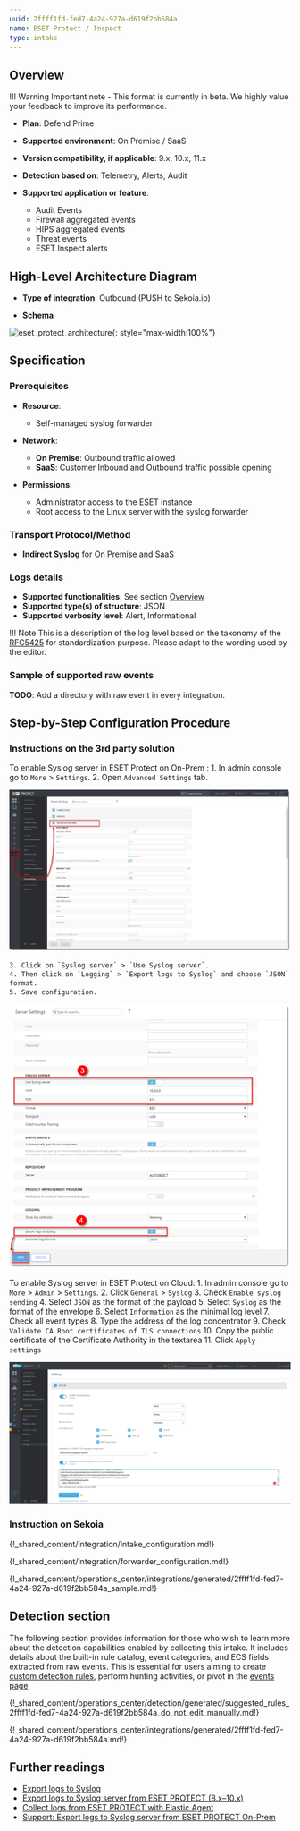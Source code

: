 ```yaml
---
uuid: 2ffff1fd-fed7-4a24-927a-d619f2bb584a
name: ESET Protect / Inspect
type: intake
---
```


## Overview

!!! Warning
    Important note - This format is currently in beta. We highly value your feedback to improve its performance.

- **Plan**: Defend Prime
- **Supported environment**: On Premise / SaaS
- **Version compatibility, if applicable**: 9.x, 10.x, 11.x

- **Detection based on**: Telemetry, Alerts, Audit
- **Supported application or feature**:
    - Audit Events
    - Firewall aggregated events
    - HIPS aggregated events
    - Threat events
    - ESET Inspect alerts

## High-Level Architecture Diagram

- **Type of integration**: Outbound (PUSH to Sekoia.io)

- **Schema**

![eset_protect_architecture](/assets/integration/eset_protect_architecture.png){: style="max-width:100%"}

## Specification

### Prerequisites

- **Resource**:
    - Self-managed syslog forwarder

- **Network**:
    - **On Premise**: Outbound traffic allowed
    - **SaaS**: Customer Inbound and Outbound traffic possible opening

- **Permissions**:
    - Administrator access to the ESET instance
    - Root access to the Linux server with the syslog forwarder

### Transport Protocol/Method

- **Indirect Syslog** for On Premise and SaaS

### Logs details

- **Supported functionalities**: See section [Overview](#overview)
- **Supported type(s) of structure**: JSON
- **Supported verbosity level**: Alert, Informational

!!! Note
    This is a description of the log level based on the taxonomy of the [RFC5425](https://datatracker.ietf.org/doc/html/rfc5424) for standardization purpose. Please adapt to the wording used by the editor.

### Sample of supported raw events

**TODO**: Add a directory with raw event in every integration.

## Step-by-Step Configuration Procedure

### Instructions on the 3rd party solution

To enable Syslog server in ESET Protect on On-Prem :
    1. In admin console go to `More` > `Settings`.
    2. Open `Advanced Settings` tab.

![Advanced Settings](/docs/assets/instructions/eset_protect/enable_syslog_1.png)

    3. Click on `Syslog server` > `Use Syslog server`.
    4. Then click on `Logging` > `Export logs to Syslog` and choose `JSON` format.
    5. Save configuration.

![Syslog configuration](/docs/assets/instructions/eset_protect/enable_syslog_2.png)

To enable Syslog server in ESET Protect on Cloud:
    1. In admin console go to `More` > `Admin` > `Settings`.
    2. Click `General` > `Syslog`
    3. Check `Enable syslog sending`
    4. Select `JSON` as the format of the payload
    5. Select `Syslog` as the format of the envelope
    6. Select `Information` as the minimal log level
    7. Check all event types
    8. Type the address of the log concentrator
    9. Check `Validate CA Root certificates of TLS connections`
    10. Copy the public certificate of the Certificate Authority in the textarea
    11. Click `Apply settings`


![Advanced Settings](/docs/assets/instructions/eset_protect/cloud_syslog.png)

### Instruction on Sekoia

{!_shared_content/integration/intake_configuration.md!}

{!_shared_content/integration/forwarder_configuration.md!}

{!_shared_content/operations_center/integrations/generated/2ffff1fd-fed7-4a24-927a-d619f2bb584a_sample.md!}

## Detection section

The following section provides information for those who wish to learn more about the detection capabilities enabled by collecting this intake. It includes details about the built-in rule catalog, event categories, and ECS fields extracted from raw events. This is essential for users aiming to create [custom detection rules](/docs/xdr/features/detect/sigma.md), perform hunting activities, or pivot in the [events page](/docs/xdr/features/investigate/events.md).

{!_shared_content/operations_center/detection/generated/suggested_rules_2ffff1fd-fed7-4a24-927a-d619f2bb584a_do_not_edit_manually.md!}

{!_shared_content/operations_center/integrations/generated/2ffff1fd-fed7-4a24-927a-d619f2bb584a.md!}

## Further readings

- [Export logs to Syslog](https://help.eset.com/protect_admin/10.0/en-US/admin_server_settings_export_to_syslog.html)
- [Export logs to Syslog server from ESET PROTECT (8.x–10.x)](https://techcenter.eset.nl/en-US/kb/articles/export-logs-to-syslog-server-from-eset-protect-8x-10x)
- [Collect logs from ESET PROTECT with Elastic Agent](https://docs.elastic.co/integrations/eset_protect#to-collect-data-from-eset-protect-via-syslog-follow-the-below-steps)
- [Support: Export logs to Syslog server from ESET PROTECT On-Prem](https://support.eset.com/en/kb8022-export-logs-to-syslog-server-from-eset-protect)

